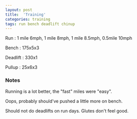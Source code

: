 ```yaml
---
layout: post
title:  'Training'
categories: training
tags: run bench deadlift chinup
---
```


Run         :   1 mile 6mph, 1 mile 8mph, 1 mile 8.5mph, 0.5mile 10mph

Bench       :   175x5x3

Deadlift    :   330x1

Pullup      :   25x6x3

### Notes

Running is a lot better, the "fast" miles were "easy".

Oops, probably should've pushed a little more on bench.

Should not do deadlifts on run days. Glutes don't feel good.
